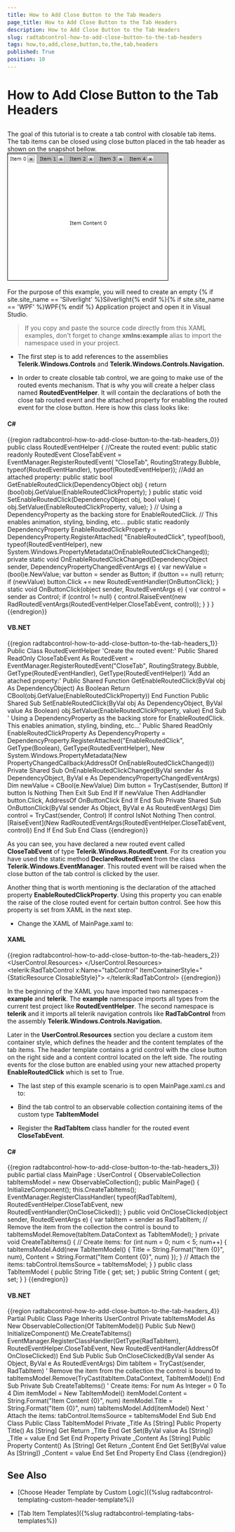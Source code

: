 ```yaml
---
title: How to Add Close Button to the Tab Headers
page_title: How to Add Close Button to the Tab Headers
description: How to Add Close Button to the Tab Headers
slug: radtabcontrol-how-to-add-close-button-to-the-tab-headers
tags: how,to,add,close,button,to,the,tab,headers
published: True
position: 10
---
```


# How to Add Close Button to the Tab Headers



## 

The goal of this tutorial is to create a tab control with closable tab items. The tab items can be closed using close button placed in the tab header as shown on the snapshot bellow.
![](images/RadTabControl_HowTo_AddCloseButtons.png)

For the purpose of this example, you will need to create an empty {% if site.site_name == 'Silverlight' %}Silverlight{% endif %}{% if site.site_name == 'WPF' %}WPF{% endif %} Application project and open it in Visual Studio.
		

>If you copy and paste the source code directly from this XAML examples, don't forget to change __xmlns:example__ alias to import the namespace used in your project.
		  

* The first step is to add references to the assemblies __Telerik.Windows.Controls__ and __Telerik.Windows.Controls.Navigation.__

* In order to create closable tab control, we are going to make use of the routed events mechanism. That is why you will create a helper class named __RoutedEventHelper__. It will contain the declarations of both the close tab routed event and the attached property for enabling the routed event for the close button. Here is how this class looks like:
		  

#### __C#__

{{region radtabcontrol-how-to-add-close-button-to-the-tab-headers_0}}
	public class RoutedEventHelper
	{
	    //Create the routed event:
	    public static readonly RoutedEvent CloseTabEvent = EventManager.RegisterRoutedEvent(
	        "CloseTab",
	        RoutingStrategy.Bubble,
	        typeof(RoutedEventHandler),
	        typeof(RoutedEventHelper));
	    //Add an attached property:
	    public static bool GetEnableRoutedClick(DependencyObject obj)
	    {
	        return (bool)obj.GetValue(EnableRoutedClickProperty);
	    }
	    public static void SetEnableRoutedClick(DependencyObject obj, bool value)
	    {
	        obj.SetValue(EnableRoutedClickProperty, value);
	    }
	    // Using a DependencyProperty as the backing store for EnableRoutedClick.
	    // This enables animation, styling, binding, etc...
	    public static readonly DependencyProperty EnableRoutedClickProperty = DependencyProperty.RegisterAttached(
	        "EnableRoutedClick",
	        typeof(bool),
	        typeof(RoutedEventHelper),
	        new System.Windows.PropertyMetadata(OnEnableRoutedClickChanged));
	    private static void OnEnableRoutedClickChanged(DependencyObject sender, DependencyPropertyChangedEventArgs e)
	    {
	        var newValue = (bool)e.NewValue;
	        var button = sender as Button;
	        if (button == null)
	            return;
	        if (newValue)
	            button.Click += new RoutedEventHandler(OnButtonClick);
	    }
	    static void OnButtonClick(object sender, RoutedEventArgs e)
	    {
	        var control = sender as Control;
	        if (control != null)
	        {
	            control.RaiseEvent(new RadRoutedEventArgs(RoutedEventHelper.CloseTabEvent, control));
	        }
	    }
	}
	{{endregion}}



#### __VB.NET__

{{region radtabcontrol-how-to-add-close-button-to-the-tab-headers_1}}
	Public Class RoutedEventHelper
	    'Create the routed event:'
			Public Shared ReadOnly CloseTabEvent As RoutedEvent = EventManager.RegisterRoutedEvent("CloseTab", RoutingStrategy.Bubble, GetType(RoutedEventHandler), GetType(RoutedEventHelper))
	    'Add an atached property:'
	    Public Shared Function GetEnableRoutedClick(ByVal obj As DependencyObject) As Boolean
	        Return CBool(obj.GetValue(EnableRoutedClickProperty))
	    End Function
	    Public Shared Sub SetEnableRoutedClick(ByVal obj As DependencyObject, ByVal value As Boolean)
	        obj.SetValue(EnableRoutedClickProperty, value)
	    End Sub
	    ' Using a DependencyProperty as the backing store for EnableRoutedClick. This enables animation, styling, binding, etc...'
	    Public Shared ReadOnly EnableRoutedClickProperty As DependencyProperty = DependencyProperty.RegisterAttached("EnableRoutedClick", GetType(Boolean), GetType(RoutedEventHelper), New System.Windows.PropertyMetadata(New PropertyChangedCallback(AddressOf OnEnableRoutedClickChanged)))
	    Private Shared Sub OnEnableRoutedClickChanged(ByVal sender As DependencyObject, ByVal e As DependencyPropertyChangedEventArgs)
	        Dim newValue = CBool(e.NewValue)
	        Dim button = TryCast(sender, Button)
	        If button Is Nothing Then
	            Exit Sub
	        End If
	        If newValue Then
	            AddHandler button.Click, AddressOf OnButtonClick
	        End If
	    End Sub
	    Private Shared Sub OnButtonClick(ByVal sender As Object, ByVal e As RoutedEventArgs)
	        Dim control = TryCast(sender, Control)
	        If control IsNot Nothing Then
	            control.[RaiseEvent](New RadRoutedEventArgs(RoutedEventHelper.CloseTabEvent, control))
	        End If
	    End Sub
	End Class
	{{endregion}}



As you can see, you have declared a new routed event called __CloseTabEvent__ of type __Telerik.Windows.RoutedEvent__. For its creation you have used the static method __DeclareRoutedEvent__ from the class __Telerik.Windows.EventManager__. This routed event will be raised when the close button of the tab control is clicked by the user.
		

Another thing that is worth mentioning is the declaration of the attached property __EnableRoutedClickProperty__. Using this property you can enable the raise of the close routed event for certain button control. See how this property is set from XAML in the next step.
		

* Change the XAML of MainPage.xaml to:

#### __XAML__

{{region radtabcontrol-how-to-add-close-button-to-the-tab-headers_2}}
	<UserControl.Resources>
	    <Style x:Key="ClosableStyle" TargetType="telerik:RadTabItem">
	        <Setter Property="HeaderTemplate">
	            <Setter.Value>
	              <DataTemplate>
	                        <Grid>
	                            <Grid.ColumnDefinitions>
	                                <ColumnDefinition Width="*" />
	                                <ColumnDefinition Width="Auto" />
	                            </Grid.ColumnDefinitions>
	                            <ContentControl Content="{Binding Title}" />
	                            <telerik:RadButton Grid.Column="1" 
	                                               Width="16"
	                                               Height="16"
	                                               Margin="3 0 0 0"
	                                               HorizontalAlignment="Center"
	                                               VerticalAlignment="Center"
	                                               Content="x"
	                                               example:RoutedEventHelper.EnableRoutedClick="True"
	                                               Padding="0" />
	                        </Grid>
	               </DataTemplate>
	            </Setter.Value>
	        </Setter>
	        <Setter Property="ContentTemplate">
	            <Setter.Value>
	                <DataTemplate>
	                    <Grid>
	                        <TextBlock Text="{Binding Content}" TextAlignment="Center" VerticalAlignment="Center"/>
	                    </Grid>
	                </DataTemplate>
	            </Setter.Value>
	        </Setter>
	    </Style>
	</UserControl.Resources>
	<Grid x:Name="LayoutRoot" Background="White">
	    <telerik:RadTabControl x:Name="tabControl" ItemContainerStyle="{StaticResource ClosableStyle}">
	    </telerik:RadTabControl>
	</Grid>
	{{endregion}}



In the beginning of the XAML you have imported two namespaces - __example__ and __telerik__. The __example__ namespace imports all types from the current test project like __RoutedEventHelper__. The second namespace is __telerik__ and it imports all telerik navigation controls like __RadTabControl__ from the assembly __Telerik.Windows.Controls.Navigation.__

Later in the __UserControl.Resources__ section you declare a custom item container style, which defines the header and the content templates of the tab items. The header template contains a grid control with the close button on the right side and a content control located on the left side. The routing events for the close button are enabled using your new attached property __EnableRoutedClick__ which is set to True.
		

* The last step of this example scenario is to open MainPage.xaml.cs and to:

* Bind the tab control to an observable collection containing items of the custom type __TabItemModel__

* Register the __RadTabItem__ class handler for the routed event __CloseTabEvent__.
		  

#### __C#__

{{region radtabcontrol-how-to-add-close-button-to-the-tab-headers_3}}
	public partial class MainPage : UserControl
	{
	    ObservableCollection<TabItemModel> tabItemsModel = new ObservableCollection<TabItemModel>();
	    public MainPage()
	    {
	        InitializeComponent();
	        this.CreateTabItems();
	        EventManager.RegisterClassHandler( typeof(RadTabItem), RoutedEventHelper.CloseTabEvent, new RoutedEventHandler(OnCloseClicked));
	    }
	    public void OnCloseClicked(object sender, RoutedEventArgs e)
	    {
	        var tabItem = sender as RadTabItem;
	        // Remove the item from the collection the control is bound to
	        tabItemsModel.Remove(tabItem.DataContext as TabItemModel);
	    }
	    private void CreateTabItems()
	    {
	        // Create items:
	        for (int num = 0; num < 5; num++)
	        {
	            tabItemsModel.Add(new TabItemModel()
	            {
	                Title = String.Format("Item {0}", num),
	                Content = String.Format("Item Content {0}", num)
	            });
	        }
	        // Attach the items:
	        tabControl.ItemsSource = tabItemsModel;
	    }
	}
	public class TabItemModel
	{
	    public String Title
	    {
	        get;
	        set;
	    }
	    public String Content
	    {
	        get;
	        set;
	    }
	}
	{{endregion}}



#### __VB.NET__

{{region radtabcontrol-how-to-add-close-button-to-the-tab-headers_4}}
	Partial Public Class Page
	    Inherits UserControl
	    Private tabItemsModel As New ObservableCollection(Of TabItemModel)()
	    Public Sub New()
	        InitializeComponent()
	        Me.CreateTabItems()
	        EventManager.RegisterClassHandler(GetType(RadTabItem), RoutedEventHelper.CloseTabEvent, New RoutedEventHandler(AddressOf OnCloseClicked))
	    End Sub
	    Public Sub OnCloseClicked(ByVal sender As Object, ByVal e As RoutedEventArgs)
	        Dim tabItem = TryCast(sender, RadTabItem)
	        ' Remove the item from the collection the control is bound to
	        tabItemsModel.Remove(TryCast(tabItem.DataContext, TabItemModel))
	    End Sub
	    Private Sub CreateTabItems()
	        ' Create items:
	        For num As Integer = 0 To 4
	            Dim itemModel = New TabItemModel()
	            itemModel.Content = String.Format("Item Content {0}", num)
	            itemModel.Title = String.Format("Item {0}", num)
	            tabItemsModel.Add(itemModel)
	        Next
	        ' Attach the items:
	        tabControl.ItemsSource = tabItemsModel
	    End Sub
	End Class
	Public Class TabItemModel
	    Private _Title As [String]
	    Public Property Title() As [String]
	        Get
	            Return _Title
	        End Get
	        Set(ByVal value As [String])
	            _Title = value
	        End Set
	    End Property
	    Private _Content As [String]
	    Public Property Content() As [String]
	        Get
	            Return _Content
	        End Get
	        Set(ByVal value As [String])
	            _Content = value
	        End Set
	    End Property
	End Class
	{{endregion}}



## See Also

 * [Choose Header Template by Custom Logic]({%slug radtabcontrol-templating-custom-header-template%})

 * [Tab Item Templates]({%slug radtabcontrol-templating-tabs-templates%})
